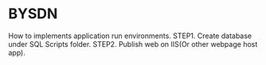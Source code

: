 # BYSDN
How to implements application run environments.
STEP1. Create database under SQL Scripts folder.
STEP2. Publish web on IIS(Or other webpage host app).
